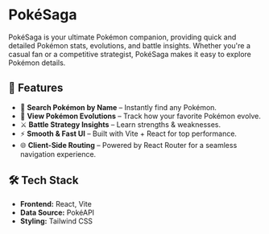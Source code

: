 # PokéSaga

PokéSaga is your ultimate Pokémon companion, providing quick and detailed Pokémon stats, evolutions, and battle insights. Whether you're a casual fan or a competitive strategist, PokéSaga makes it easy to explore Pokémon details.

## 🚀 Features
- 🔎 **Search Pokémon by Name** – Instantly find any Pokémon.
- 🔁 **View Pokémon Evolutions** – Track how your favorite Pokémon evolve.
- ⚔️ **Battle Strategy Insights** – Learn strengths & weaknesses.
- ⚡ **Smooth & Fast UI** – Built with Vite + React for top performance.
- 🌐 **Client-Side Routing** – Powered by React Router for a seamless navigation experience.


## 🛠️ Tech Stack
- **Frontend:** React, Vite
- **Data Source:** PokéAPI
- **Styling:** Tailwind CSS
